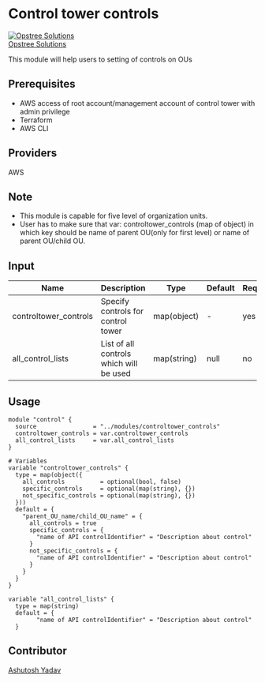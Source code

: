 # Control tower controls
[![Opstree Solutions][opstree_avatar]][opstree_homepage]<br/>[Opstree Solutions][opstree_homepage] 

  [opstree_homepage]: https://opstree.github.io/
  [opstree_avatar]: https://img.cloudposse.com/150x150/https://github.com/opstree.png
This module will help users to setting of controls on OUs
## Prerequisites
- AWS access of root account/management account of control tower with admin privilege
- Terraform
- AWS CLI
## Providers
AWS
## Note
- This module is capable for five level of organization units.
- User has to make sure that var: controltower_controls (map of object) in which key should be name of parent OU(only for first level) or name of parent OU/child OU.

## Input
| Name | Description | Type | Default | Required |
|-------|----------|------|-----|-----|
| controltower_controls | Specify controls for control tower| map(object) | - | yes |
| all_control_lists | List of all controls which will be used | map(string) | null | no |

## Usage
```hcl
module "control" {
  source                = "../modules/controltower_controls"
  controltower_controls = var.controltower_controls
  all_control_lists     = var.all_control_lists
}

# Variables
variable "controltower_controls" {
  type = map(object({
    all_controls          = optional(bool, false)
    specific_controls     = optional(map(string), {})
    not_specific_controls = optional(map(string), {})
  }))
  default = {
    "parent_OU_name/child_OU_name" = {
      all_controls = true
      specific_controls = {
        "name of API controlIdentifier" = "Description about control"
      }
      not_specific_controls = {
        "name of API controlIdentifier" = "Description about control"       
      }
    }
  }
}

variable "all_control_lists" {
  type = map(string)
  default = {
        "name of API controlIdentifier" = "Description about control"    
  }
```
## Contributor
[Ashutosh Yadav](https://github.com/ashutoshyadav66)
